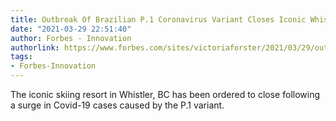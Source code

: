 ```yaml
---
title: Outbreak Of Brazilian P.1 Coronavirus Variant Closes Iconic Whistler Ski Resort
date: "2021-03-29 22:51:40"
author: Forbes - Innovation
authorlink: https://www.forbes.com/sites/victoriaforster/2021/03/29/outbreak-of-brazilian-p1-coronavirus-variant-closes-iconic-whistler-ski-resort/
tags:
- Forbes-Innovation
---
```

The iconic skiing resort in Whistler, BC has been ordered to close following a surge in Covid-19 cases caused by the P.1 variant.